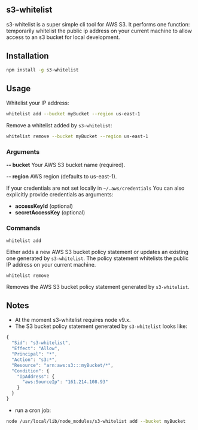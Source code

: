 ## s3-whitelist

s3-whitelist is a super simple cli tool for AWS S3. It performs one function: temporarily whitelist the public ip address on your current machine to allow access to an s3 bucket for local development.

## Installation

```bash
npm install -g s3-whitelist
```

## Usage


Whitelist your IP address:

```bash
whitelist add --bucket myBucket --region us-east-1
```

Remove a whitelist added by `s3-whitelist`:

```bash
whitelist remove --bucket myBucket --region us-east-1
```

### Arguments

**-- bucket**
Your AWS S3 bucket name (required).

**-- region**
AWS region (defaults to us-east-1).

If your credentials are not set locally in `~/.aws/credentials` You can also explicitly provide credentials as arguments:
 - **accessKeyId** (optional)
 - **secretAccessKey** (optional)

### Commands

`whitelist add`

Either adds a new AWS S3 bucket policy statement or updates an existing one generated by `s3-whitelist`. The policy statement whitelists the public IP address on your current machine.

`whitelist remove`

Removes the AWS S3 bucket policy statement generated by `s3-whitelist`.


## Notes

- At the moment s3-whitelist requires node v9.x.
- The S3 bucket policy statement generated by `s3-whitelist` looks like:

```js
{
  "Sid": "s3-whitelist",
  "Effect": "Allow",
  "Principal": "*",
  "Action": "s3:*",
  "Resource": "arn:aws:s3:::myBucket/*",
  "Condition": {
    "IpAddress": {
      "aws:SourceIp": "161.214.108.93"
    }
  }
}
```

- run a cron job:

```bash
node /usr/local/lib/node_modules/s3-whitelist add --bucket myBucket
```